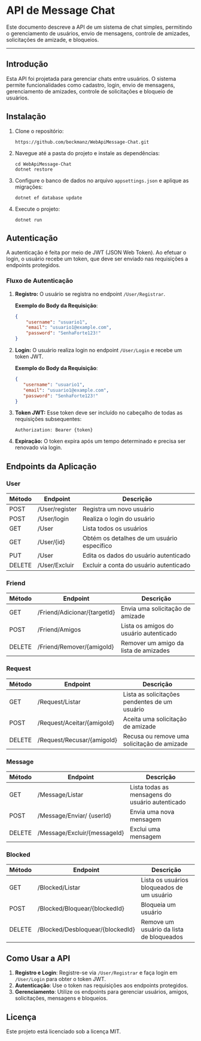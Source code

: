 # API de Message Chat

Este documento descreve a API de um sistema de chat simples, permitindo o gerenciamento de usuários, envio de mensagens, controle de amizades, solicitações de amizade, e bloqueios.

---
## Introdução

Esta API foi projetada para gerenciar chats entre usuários. O sistema permite funcionalidades como cadastro, login, envio de mensagens, gerenciamento de amizades, controle de solicitações e bloqueio de usuários.

## Instalação

1. Clone o repositório:
    ```
    https://github.com/beckmanz/WebApiMessage-Chat.git
    ```

2. Navegue até a pasta do projeto e instale as dependências:
    ```
    cd WebApiMessage-Chat
    dotnet restore
    ```

3. Configure o banco de dados no arquivo `appsettings.json` e aplique as migrações:
    ```
    dotnet ef database update
    ```

4. Execute o projeto:
    ```
    dotnet run
    ```

## Autenticação

A autenticação é feita por meio de JWT (JSON Web Token). Ao efetuar o login, o usuário recebe um token, que deve ser enviado nas requisições a endpoints protegidos.

### Fluxo de Autenticação

1. **Registro:** O usuário se registra no endpoint `/User/Registrar`.

   **Exemplo do Body da Requisição**:
   ```json
   {
       "username": "usuario1",
       "email": "usuario1@example.com",
       "password": "SenhaForte123!"
   }
   ````
2. **Login:** O usuário realiza login no endpoint `/User/Login` e recebe um token JWT.

   **Exemplo do Body da Requisição**:
      ```json
      {
         "username": "usuario1",
         "email": "usuario1@example.com",
         "password": "SenhaForte123!"
      }
      ```
3. **Token JWT:** Esse token deve ser incluído no cabeçalho de todas as requisições subsequentes:
   ```
   Authorization: Bearer {token}
   ```
4. **Expiração:** O token expira após um tempo determinado e precisa ser renovado via login.

## Endpoints da Aplicação

### User

| Método | Endpoint       | Descrição                                  |
|--------|----------------|--------------------------------------------|
| POST   | /User/register | Registra um novo usuário                   |
| POST   | /User/login    | Realiza o login do usuário                 |
| GET    | /User          | Lista todos os usuários                    |
| GET    | /User/{id}     | Obtém os detalhes de um usuário específico |
| PUT    | /User          | Edita os dados do usuário autenticado      |
| DELETE | /User/Excluir  | Excluir a conta do usuário autenticado     |

### Friend

| Método | Endpoint                         | Descrição                              |
|--------|----------------------------------|----------------------------------------|
| GET    | /Friend/Adicionar/{targetId}     | Envia uma solicitação de amizade       |
| POST   | /Friend/Amigos                   | Lista os amigos do usuário autenticado |
| DELETE | /Friend/Remover/{amigoId}        | Remover um amigo da lista de amizades  |

### Request

| Método | Endpoint                   | Descrição                                     |
|--------|----------------------------|-----------------------------------------------|
| GET    | /Request/Listar            | Lista as solicitações pendentes de um usuário |
| POST   | /Request/Aceitar/{amigoId} | Aceita uma solicitação de amizade             |
| DELETE | /Request/Recusar/{amigoId} | Recusa ou remove uma solicitação de amizade   |

### Message

| Método | Endpoint                     | Descrição                                       |
|--------|------------------------------|-------------------------------------------------|
| GET    | /Message/Listar              | Lista todas as mensagens do usuário autenticado |
| POST   | /Message/Enviar/ {userId}    | Envia uma nova mensagem                         |
| DELETE | /Message/Excluir/{messageId} | Exclui uma mensagem                             |

### Blocked

| Método | Endpoint                         | Descrição                                          |
|--------|----------------------------------|----------------------------------------------------|
| GET    | /Blocked/Listar                  | Lista os usuários bloqueados de um usuário         |
| POST   | /Blocked/Bloquear/{blockedId}    | Bloqueia um usuário                                |
| DELETE | /Blocked/Desbloquear/{blockedId} | Remove um usuário da lista de bloqueados           |

## Como Usar a API

1. **Registro e Login**: Registre-se via `/User/Registrar` e faça login em `/User/Login` para obter o token JWT.
2. **Autenticação**: Use o token nas requisições aos endpoints protegidos.
3. **Gerenciamento**: Utilize os endpoints para gerenciar usuários, amigos, solicitações, mensagens e bloqueios.

## Licença

Este projeto está licenciado sob a licença MIT.
